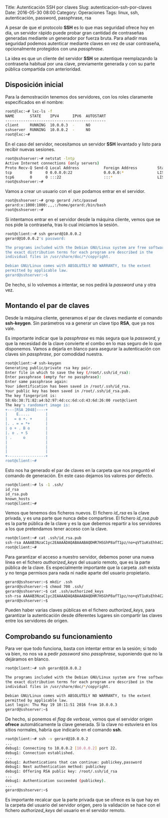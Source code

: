Title: Autenticación SSH por claves
Slug: autenticacion-ssh-por-claves
Date: 2016-05-30 08:00
Category: Operaciones
Tags: linux, ssh, autenticación, password, passphrase, rsa



A pesar de que el protocolo **SSH** es lo que mas seguridad ofrece hoy en día, un servidor rápido puede probar gran cantidad de contraseñas generadas mediante un generador por fuerza bruta. Para añadir mas seguridad podemos autenticar mediante claves en vez de usar contraseña, opcionalmente protegidos con una *passphrase*.

La idea es que un cliente del servidor **SSH** se autentique reemplazando la contraseña habitual por una clave, previamente generada y con su parte pública compartida con anterioridad.

## Disposición inicial

Para la demostración tenemos dos servidores, con los roles claramente especificados en el nombre:

```bash
root@lxc:~# lxc-ls -f
NAME       STATE    IPV4      IPV6  AUTOSTART
---------------------------------------------
client     RUNNING  10.0.0.3  -     NO
sshserver  RUNNING  10.0.0.2  -     NO
root@lxc:~#
```

En el caso del servidor, necesitamos un servidor **SSH** levantado y listo para recibir nuevas sesiones.

```bash
root@sshserver:~# netstat -lntp
Active Internet connections (only servers)
Proto Recv-Q Send-Q Local Address           Foreign Address         State       PID/Program name
tcp        0      0 0.0.0.0:22              0.0.0.0:*               LISTEN      76/sshd
tcp6       0      0 :::22                   :::*                    LISTEN      76/sshd
root@sshserver:~#
```

Vamos a crear un usuario con el que podamos entrar en el servidor.

```bash
root@sshserver:~# grep gerard /etc/passwd
gerard:x:1000:1000:,,,:/home/gerard:/bin/bash
root@sshserver:~#
```

Si intentamos entrar en el servidor desde la máquina cliente, vemos que se nos pide la contraseña, tras lo cual iniciamos la sesión.

```bash
root@client:~# ssh gerard@10.0.0.2
gerard@10.0.0.2's password:

The programs included with the Debian GNU/Linux system are free software;
the exact distribution terms for each program are described in the
individual files in /usr/share/doc/*/copyright.

Debian GNU/Linux comes with ABSOLUTELY NO WARRANTY, to the extent
permitted by applicable law.
gerard@sshserver:~$
```

De hecho, si lo volvemos a intentar, se nos pedirá la *password* una y otra vez.

## Montando el par de claves

Desde la máquina cliente, generamos el par de claves mediante el comando **ssh-keygen**. Sin parámetros va a generar un clave tipo **RSA**, que ya nos vale.

Es importante indicar que la *passphrase* es más segura que la *password*, y que la necesidad de la clave convierte el combo en lo mas seguro de lo que disponemos. Vamos a dejarla en blanco para asegurar la autenticación con claves sin *passphrase*, por comodidad nuestra.

```bash
root@client:~# ssh-keygen
Generating public/private rsa key pair.
Enter file in which to save the key (/root/.ssh/id_rsa):
Enter passphrase (empty for no passphrase):
Enter same passphrase again:
Your identification has been saved in /root/.ssh/id_rsa.
Your public key has been saved in /root/.ssh/id_rsa.pub.
The key fingerprint is:
58:6b:38:71:82:a4:b2:97:4d:cc:6d:cd:43:6d:26:00 root@client
The key's randomart image is:
+---[RSA 2048]----+
|    E.....       |
|   = o +. +      |
|. . = = *+       |
| o + . B o       |
|. o . + S        |
| .     o         |
|                 |
|                 |
|                 |
+-----------------+
root@client:~#
```

Esto nos ha generado el par de claves en la carpeta que nos preguntó el comando de generación. En este caso dejamos los valores por defecto.

```bash
root@client:~# ls -1 .ssh/
id_rsa
id_rsa.pub
known_hosts
root@client:~#
```

Vemos que tenemos dos ficheros nuevos. El fichero *id_rsa* es la clave privada, y es una parte que nunca debe compartirse. El fichero *id_rsa.pub* es la parte pública de la clave y es la que debemos repartir a los servidores a los que pretendamos tener acceso con la clave.

```bash
root@client:~# cat .ssh/id_rsa.pub
ssh-rsa AAAAB3NzaC1yc2EAAAADAQABAAABAQDHR7HSGhP8afT1pz/no+qVT1uKsEhh4CZXIbDebibbKiyPYVaKl/FLovYnCwk0IWXAsiJB1eXkQhX0he0gSK66UIZFnKVr8+G1J1kg9zuqxFTxpJTrM2WbdTZ+nk3bNgKTFKiQNsZ/IMvb/vjgU365LNtDclnajto0scgSCZQBvDfxrNVH8NIyv4IBTKheD6oSNgQsmzpvbWRyKBZf3dRRdVH00tsIC20fdAONtNfcWNToakRMX0/svW7RxUDlJEU/icsm3lf6xRf927CdB0ziu90i9mpzCxTMP3xbsrOJ0/mtdqROjql+OHNvxJa8FOtvX/ZdkNRAPOvuo4AieLZp root@client
root@client:~#
```

Para garantizar el acceso a nuestro servidor, debemos poner una nueva línea en el fichero *authorized_keys* del usuario remoto, que es la parte pública de la clave. Es especialmente importante que la carpeta *.ssh* exista y no tenga permisos para nada ni nadie aparte del usuario propietario.

```bash
gerard@sshserver:~$ mkdir .ssh
gerard@sshserver:~$ chmod 700 .ssh/
gerard@sshserver:~$ cat .ssh/authorized_keys
ssh-rsa AAAAB3NzaC1yc2EAAAADAQABAAABAQDHR7HSGhP8afT1pz/no+qVT1uKsEhh4CZXIbDebibbKiyPYVaKl/FLovYnCwk0IWXAsiJB1eXkQhX0he0gSK66UIZFnKVr8+G1J1kg9zuqxFTxpJTrM2WbdTZ+nk3bNgKTFKiQNsZ/IMvb/vjgU365LNtDclnajto0scgSCZQBvDfxrNVH8NIyv4IBTKheD6oSNgQsmzpvbWRyKBZf3dRRdVH00tsIC20fdAONtNfcWNToakRMX0/svW7RxUDlJEU/icsm3lf6xRf927CdB0ziu90i9mpzCxTMP3xbsrOJ0/mtdqROjql+OHNvxJa8FOtvX/ZdkNRAPOvuo4AieLZp root@client
gerard@sshserver:~$
```

Pueden haber varias claves públicas en el fichero *authorized_keys*, para garantizar la autenticación desde diferentes lugares sin compartir las claves entre los servidores de  origen.

## Comprobando su funcionamiento

Para ver que todo funciona, basta con intentar entrar en la sesión; si todo va bien, no nos va a pedir *password* sino *passphrase*, suponiendo que no la dejáramos en blanco.

```bash
root@client:~# ssh gerard@10.0.0.2

The programs included with the Debian GNU/Linux system are free software;
the exact distribution terms for each program are described in the
individual files in /usr/share/doc/*/copyright.

Debian GNU/Linux comes with ABSOLUTELY NO WARRANTY, to the extent
permitted by applicable law.
Last login: Thu May 19 10:11:51 2016 from 10.0.0.3
gerard@sshserver:~$
```

De hecho, si ponemos el *flag* de *verbose*, vemos que el servidor origen **ofrece** automáticamente la clave generada. Si la clave no estuviera en los sitios normales, habría que indicarlo en el comando **ssh**.

```bash
root@client:~# ssh -v gerard@10.0.0.2
...
debug1: Connecting to 10.0.0.2 [10.0.0.2] port 22.
debug1: Connection established.
...
debug1: Authentications that can continue: publickey,password
debug1: Next authentication method: publickey
debug1: Offering RSA public key: /root/.ssh/id_rsa
...
debug1: Authentication succeeded (publickey).
...
gerard@sshserver:~$
```

Es importante recalcar que la parte privada que se ofrece es la que hay en la carpeta del usuario del servidor origen, pero la validación se hace con el fichero *authorized_keys* del usuario en el servidor remoto.
